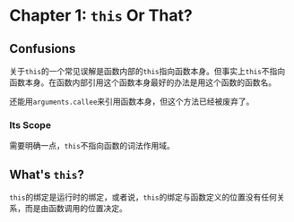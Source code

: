 # Chapter 1: `this` Or That?

## Confusions

关于`this`的一个常见误解是函数内部的`this`指向函数本身。但事实上`this`不指向函数本身。在函数内部引用这个函数本身最好的办法是用这个函数的函数名。

还能用`arguments.callee`来引用函数本身，但这个方法已经被废弃了。

### Its Scope

需要明确一点，`this`不指向函数的词法作用域。

## What's `this`?

`this`的绑定是运行时的绑定，或者说，`this`的绑定与函数定义的位置没有任何关系，而是由函数调用的位置决定。